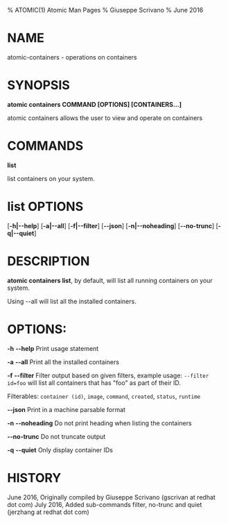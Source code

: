 % ATOMIC(1) Atomic Man Pages
% Giuseppe Scrivano
% June 2016
# NAME
atomic-containers - operations on containers

# SYNOPSIS
**atomic containers COMMAND [OPTIONS] [CONTAINERS...]**

atomic containers allows the user to view and operate on containers

# COMMANDS
**list**

list containers on your system.

# list OPTIONS
[**-h|--help**]
[**-a|--all**]
[**-f|--filter**]
[**--json**]
[**-n|--noheading**]
[**--no-trunc**]
[**-q|--quiet**]

# DESCRIPTION
**atomic containers list**, by default, will list all running containers on your
system.

Using --all will list all the installed containers.

# OPTIONS:
**-h** **--help**
  Print usage statement

**-a** **--all**
  Print all the installed containers

**-f** **--filter**
  Filter output based on given filters, example usage: `--filter id=foo` will list all containers that has "foo" as part of their ID.

  Filterables: `container (id)`, `image`, `command`, `created`, `status`, `runtime`

**--json**
  Print in a machine parsable format

**-n** **--noheading**
  Do not print heading when listing the containers

**--no-trunc**
  Do not truncate output

**-q** **--quiet**
  Only display container IDs

# HISTORY
June 2016, Originally compiled by Giuseppe Scrivano (gscrivan at redhat dot com)
July 2016, Added sub-commands filter, no-trunc and quiet (jerzhang at redhat dot com)
